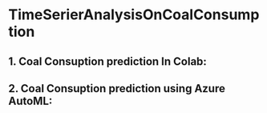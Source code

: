 # TimeSerierAnalysisOnCoalConsumption

## 1. Coal Consuption prediction In Colab:

## 2. Coal Consuption prediction using Azure AutoML:




